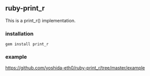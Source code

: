 ## ruby-print_r
This is a print_r() implementation.


### installation
    gem install print_r

### example
https://github.com/yoshida-eth0/ruby-print_r/tree/master/example
